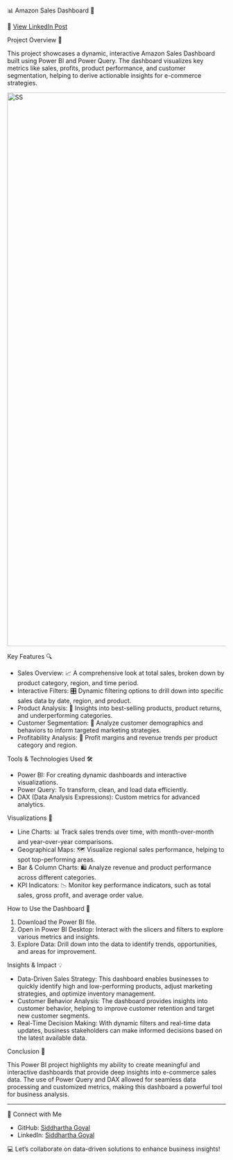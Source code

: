 📊 Amazon Sales Dashboard 🚀

🔗 [View LinkedIn Post](https://www.linkedin.com/posts/goyalsiddhartha1997_dataanalyst-powerbi-powerbidashboard-activity-7233759175527260160-cylS?utm_source=share&utm_medium=member_desktop)

 Project Overview 📝

This project showcases a dynamic, interactive Amazon Sales Dashboard built using Power BI and Power Query. 
The dashboard visualizes key metrics like sales, profits, product performance, and customer segmentation, helping to derive actionable insights for e-commerce strategies.

<img width="1276" alt="SS" src="[https://github.com/user-attachments/assets/4f355c7f-f639-48b5-b4b9-1efa4dc4710b](https://github.com/goyalsiddhartha1997/Project17_PowerBi_AmazonSalesDashboard/blob/main/SS.png)">

 Key Features 🔍

- Sales Overview: 📈 A comprehensive look at total sales, broken down by product category, region, and time period.
- Interactive Filters: 🎛️ Dynamic filtering options to drill down into specific sales data by date, region, and product.
- Product Analysis: 🛒 Insights into best-selling products, product returns, and underperforming categories.
- Customer Segmentation: 👥 Analyze customer demographics and behaviors to inform targeted marketing strategies.
- Profitability Analysis: 💸 Profit margins and revenue trends per product category and region.

 Tools & Technologies Used 🛠️

- Power BI: For creating dynamic dashboards and interactive visualizations.
- Power Query: To transform, clean, and load data efficiently.
- DAX (Data Analysis Expressions): Custom metrics for advanced analytics.
  
 Visualizations 🎨

- Line Charts: 📊 Track sales trends over time, with month-over-month and year-over-year comparisons.
- Geographical Maps: 🗺️ Visualize regional sales performance, helping to spot top-performing areas.
- Bar & Column Charts: 🛍️ Analyze revenue and product performance across different categories.
- KPI Indicators: 📉 Monitor key performance indicators, such as total sales, gross profit, and average order value.

 How to Use the Dashboard 🚀

1. Download the Power BI file.
2. Open in Power BI Desktop: Interact with the slicers and filters to explore various metrics and insights.
3. Explore Data: Drill down into the data to identify trends, opportunities, and areas for improvement.

 Insights & Impact 💡

- Data-Driven Sales Strategy: This dashboard enables businesses to quickly identify high and low-performing products, adjust marketing strategies, and optimize inventory management.
- Customer Behavior Analysis: The dashboard provides insights into customer behavior, helping to improve customer retention and target new customer segments.
- Real-Time Decision Making: With dynamic filters and real-time data updates, business stakeholders can make informed decisions based on the latest available data.

 Conclusion 🎯

This Power BI project highlights my ability to create meaningful and interactive dashboards that provide deep insights into e-commerce sales data. 
The use of Power Query and DAX allowed for seamless data processing and customized metrics, making this dashboard a powerful tool for business analysis.

---

💬 Connect with Me  
- GitHub: [Siddhartha Goyal](https://github.com/goyalsiddhartha1997)  
- LinkedIn: [Siddhartha Goyal](https://www.linkedin.com/in/goyalsiddhartha1997/)

💻 Let’s collaborate on data-driven solutions to enhance business insights!
